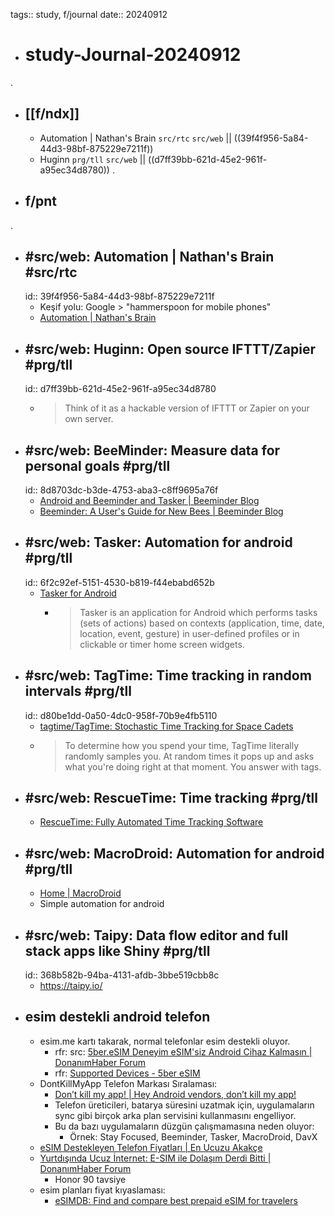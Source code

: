 tags:: study, f/journal
date:: 20240912

- # study-Journal-20240912
.
- ## [[f/ndx]]
  - Automation | Nathan's Brain `src/rtc` `src/web` || ((39f4f956-5a84-44d3-98bf-875229e7211f))
  - Huginn  `prg/tll` `src/web` || ((d7ff39bb-621d-45e2-961f-a95ec34d8780))
.
- ## f/pnt
.
- ## #src/web: Automation | Nathan's Brain #src/rtc
  id:: 39f4f956-5a84-44d3-98bf-875229e7211f
	- Keşif yolu: Google > "hammerspoon for mobile phones"
	- [Automation | Nathan's Brain](https://brain.nathanarthur.com/productivity/automation)
- ## #src/web: Huginn: Open source IFTTT/Zapier #prg/tll
  id:: d7ff39bb-621d-45e2-961f-a95ec34d8780
	- > Think of it as a hackable version of IFTTT or Zapier on your own server.
- ## #src/web: BeeMinder: Measure data for personal goals  #prg/tll
  id:: 8d8703dc-b3de-4753-aba3-c8ff9695a76f
	- [Android and Beeminder and Tasker | Beeminder Blog](https://blog.beeminder.com/beedroid/)
	- [Beeminder: A User's Guide for New Bees | Beeminder Blog](https://blog.beeminder.com/newbees)
- ## #src/web: Tasker: Automation for android #prg/tll
  id:: 6f2c92ef-5151-4530-b819-f44ebabd652b
	- [Tasker for Android](https://tasker.joaoapps.com/)
		- > Tasker is an application for Android which performs tasks (sets of actions) based on contexts (application, time, date, location, event, gesture) in user-defined profiles or in clickable or timer home screen widgets.
- ## #src/web: TagTime: Time tracking in random intervals #prg/tll
  id:: d80be1dd-0a50-4dc0-958f-70b9e4fb5110
	- [tagtime/TagTime: Stochastic Time Tracking for Space Cadets](https://github.com/tagtime/TagTime)
	- > To determine how you spend your time, TagTime literally randomly samples you. At random times it pops up and asks what you're doing right at that moment. You answer with tags.
- ## #src/web: RescueTime: Time tracking #prg/tll
	- [RescueTime: Fully Automated Time Tracking Software](https://www.rescuetime.com/)
- ## #src/web: MacroDroid: Automation for android #prg/tll
	- [Home | MacroDroid](https://www.macrodroid.com/)
	- Simple automation for android
- ## #src/web: Taipy: Data flow editor and full stack apps like Shiny #prg/tll
  id:: 368b582b-94ba-4131-afdb-3bbe519cbb8c
	- https://taipy.io/
- ## esim destekli android telefon
	- esim.me kartı takarak, normal telefonlar esim destekli oluyor.
		- rfr: src: [5ber.eSIM Deneyim eSIM'siz Android Cihaz Kalmasın | DonanımHaber Forum](https://forum.donanimhaber.com/5ber-esim-deneyim-esim-siz-android-cihaz-kalmasin--158621484)
		- rfr: [Supported Devices - 5ber eSIM](https://esim.5ber.com/supportdevice?language=en-US)
	- DontKillMyApp Telefon Markası Sıralaması:
		- [Don’t kill my app! | Hey Android vendors, don’t kill my app!](https://dontkillmyapp.com/)
		- Telefon üreticileri, batarya süresini uzatmak için, uygulamaların sync gibi birçok arka plan servisini kullanmasını engelliyor.
		- Bu da bazı uygulamaların düzgün çalışmamasına neden oluyor:
			- Örnek: Stay Focused, Beeminder, Tasker, MacroDroid, DavX
	- [eSIM Destekleyen Telefon Fiyatları | En Ucuzu Akakçe](https://www.akakce.com/cep-telefonu/esim.html)
	- [Yurtdışında Ucuz İnternet: E-SIM ile Dolaşım Derdi Bitti | DonanımHaber Forum](https://forum.donanimhaber.com/e-sim-yurt-disi-internet-kampanyalari-tarifen-yurt-disinda-kazigina-son--149448843)
		- Honor 90 tavsiye
	- esim planları fiyat kıyaslaması:
		- [eSIMDB: Find and compare best prepaid eSIM for travelers](https://esimdb.com/?utm_campaign=DonanimHaber&utm_medium=referral&utm_source=DonanimHaber)



